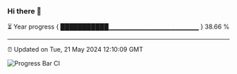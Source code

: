 ### Hi there 👋

⏳ Year progress { ███████████▁▁▁▁▁▁▁▁▁▁▁▁▁▁▁▁▁▁▁ } 38.66 %

---

⏰ Updated on Tue, 21 May 2024 12:10:09 GMT

![Progress Bar CI](https://github.com/liununu/liununu/workflows/Progress%20Bar%20CI/badge.svg)
